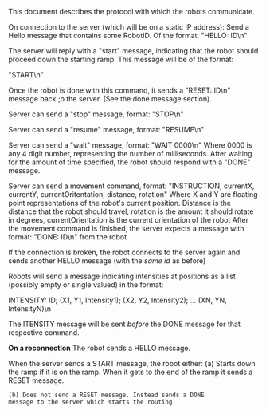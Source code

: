 This document describes the protocol with which the robots communicate.

On connection to the server (which will be on a static IP address):
  Send a Hello message that contains some RobotID. Of the format: "HELLO: ID\n"

  The server will reply with a "start" message, indicating that the robot
  should proceed down the starting ramp. This message will be of the format:

  "START\n"

Once the robot is done with this command, it sends a "RESET: ID\n" message back
;o the server. (See the done message section).

Server can send a "stop" message, format:
  "STOP\n"

Server can send a "resume" message, format:
  "RESUME\n"

Server can send a "wait" message, format:
  "WAIT 0000\n"
Where 0000 is any 4 digit number, representing the number
of milliseconds. After waiting for the amount of time specified,
the robot should respond with a "DONE" message.

Server can send a movement command, format:
  "INSTRUCTION, currentX, currentY, currentOritentation, distance, rotation"
  Where X and Y are floating point representations of the 
  robot's current position. Distance is the distance that the robot
  should travel, rotation is the amount it should rotate 
  in degrees, currentOrientation is the current orientation of the robot
  After the movement command is finished, the server expects a message with format:
  "DONE: ID\n" from the robot

If the connection is broken, the robot connects to the server again and sends another HELLO message (with the _same id_   as before)

Robots will send a message indicating intensities at positions as a list (possibly empty or single valued) in the format:


INTENSITY: ID; (X1, Y1, Intensity1); (X2, Y2, Intensity2); ... (XN, YN, IntensityN)\n

The ITENSITY message will be sent *before* the DONE message for that 
respective command.

__On a reconnection__
The robot sends a HELLO message.

When the server sends a START message, the robot either:
	(a) Starts down the ramp if it is on the ramp. When it 
	gets to the end of the ramp it sends a RESET message.

	(b) Does not send a RESET message. Instead sends a DONE
	message to the server which starts the routing.


